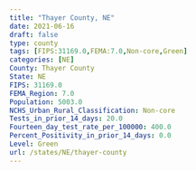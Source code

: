 ```yaml
---
title: "Thayer County, NE"
date: 2021-06-16
draft: false
type: county
tags: [FIPS:31169.0,FEMA:7.0,Non-core,Green]
categories: [NE]
County: Thayer County
State: NE
FIPS: 31169.0
FEMA_Region: 7.0
Population: 5003.0
NCHS_Urban_Rural_Classification: Non-core
Tests_in_prior_14_days: 20.0
Fourteen_day_test_rate_per_100000: 400.0
Percent_Positivity_in_prior_14_days: 0.0
Level: Green
url: /states/NE/thayer-county
---
```



